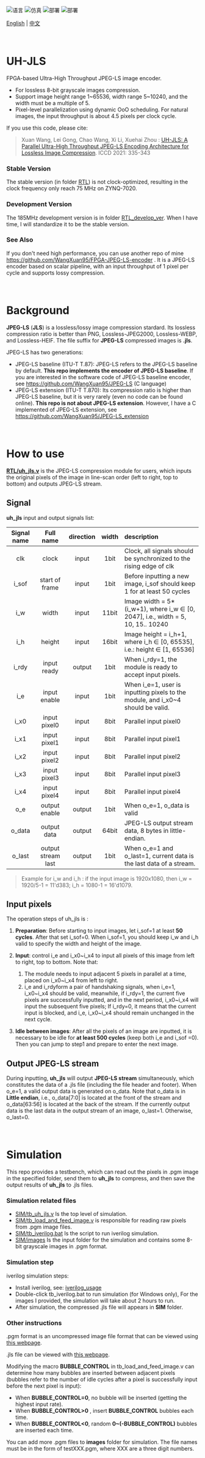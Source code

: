 ![语言](https://img.shields.io/badge/语言-verilog_(IEEE1364_2001)-9A90FD.svg) ![仿真](https://img.shields.io/badge/仿真-iverilog-green.svg) ![部署](https://img.shields.io/badge/部署-quartus-blue.svg) ![部署](https://img.shields.io/badge/部署-vivado-FF1010.svg)

[English](#en) | [中文](#cn)

　

<span id="en">UH-JLS</span>
===========================

FPGA-based Ultra-High Throughput JPEG-LS image encoder.

* For lossless 8-bit grayscale images compression.
* Support image height range 1\~65536, width range 5\~10240, and the width must be a multiple of 5.
* Pixel-level parallelization using dynamic OoO scheduling. For natural images, the input throughput is about 4.5 pixels per clock cycle.

If you use this code, please cite:

> Xuan Wang, Lei Gong, Chao Wang, Xi Li, Xuehai Zhou : [UH-JLS: A Parallel Ultra-High Throughput JPEG-LS Encoding Architecture for Lossless Image Compression](https://ieeexplore.ieee.org/abstract/document/9643724). ICCD 2021: 335-343

### Stable Version

The stable version (in folder [RTL](./RTL))  is not clock-optimized, resulting in the clock frequency only reach 75 MHz on ZYNQ-7020.

### Development Version

The 185MHz development version is in folder [RTL_develop_ver](./RTL_develop_ver).  When I have time, I will standardize it to be the stable version.

### See Also

If you don't need high performance, you can use another repo of mine https://github.com/WangXuan95/FPGA-JPEG-LS-encoder . It is a JPEG-LS encoder based on scalar pipeline, with an input throughput of 1 pixel per cycle and supports lossy compression.

　

# Background

**JPEG-LS** (**JLS**) is a lossless/lossy image compression stardard. Its lossless compression ratio is better than PNG, Lossless-JPEG2000, Lossless-WEBP, and Lossless-HEIF. The file suffix for **JPEG-LS** compressed images is **.jls**.

JPEG-LS has two generations:

- JPEG-LS baseline (ITU-T T.87): JPEG-LS refers to the JPEG-LS baseline by default. **This repo implements the encoder of JPEG-LS baseline**. If you are interested in the software code of JPEG-LS baseline encoder, see https://github.com/WangXuan95/JPEG-LS (C language)
- JPEG-LS extension (ITU-T T.870): Its compression ratio is higher than JPEG-LS baseline, but it is very rarely (even no code can be found online). **This repo is not about JPEG-LS extension**. However, I have a C implemented of JPEG-LS extension, see https://github.com/WangXuan95/JPEG-LS_extension

　

# How to use

[**RTL/uh_jls.v**](./RTL/uh_jls.v) is the JPEG-LS compression module for users, which inputs the original pixels of the image in line-scan order (left to right, top to bottom) and outputs JPEG-LS stream.

## Signal

**uh_jls** input and output signals list:

|Signal name| Full name | direction | width | description |
| :---: | :---: | :---: | :---: | :--- |
| clk | clock | input | 1bit |Clock, all signals should be synchronized to the rising edge of clk|
|   i_sof   |   start of frame   | input  |  1bit  |Before inputting a new image, i_sof should keep 1 for at least 50 cycles|
| i_w | width | input | 11bit |Image width = 5*(i_w+1), where i_w ∈ [0, 2047], i.e., width = 5, 10, 15.. 10240|
| i_h | height | input | 16bit |Image height = i_h+1, where i_h ∈ [0, 65535], i.e.: height ∈ [1, 65536]|
| i_rdy | input ready | output | 1bit |When i_rdy=1, the module is ready to accept input pixels.|
| i_e | input enable | input | 1bit |When i_e=1, user is inputting pixels to the module, and i_x0\~4 should be valid.|
| i_x0 | input pixel0 | input | 8bit |Parallel input pixel0|
| i_x1 | input pixel1 | input | 8bit |Parallel input pixel1|
| i_x2 | input pixel2 | input | 8bit |Parallel input pixel2|
| i_x3 | input pixel3 | input | 8bit |Parallel input pixel3|
| i_x4 | input pixel4 | input | 8bit |Parallel input pixel4|
| o_e | output enable | output | 1bit |When o_e=1, o_data is valid|
| o_data | output data | output | 64bit |JPEG-LS output stream data, 8 bytes in little-endian.|
| o_last | output stream last | output | 1bit |When o_e=1 and o_last=1, current data is the last data of a stream.|

> Example for i_w and i_h : if the input image is 1920x1080, then i_w = 1920/5-1 = 11'd383; i_h = 1080-1 = 16'd1079.

## Input pixels

The operation steps of uh_jls is :

1. **Preparation**: Before starting to input images, let i_sof=1 at least **50 cycles**. After that set i_sof=0. When i_sof=1, you should keep i_w and i_h valid to specify the width and height of the image.
2. **Input**: control i_e and i_x0\~i_x4 to input all pixels of this image from left to right, top to bottom. Note that:
   1. The module needs to input adjacent 5 pixels in parallel at a time, placed on i_x0\~i_x4 from left to right.
   2.  i_e and i_rdyform a pair of handshaking signals, when i_e=1, i_x0\~i_x4 should be valid, meanwhile, if i_rdy=1, the current five pixels are successfully inputted, and in the next period, i_x0\~i_x4 will input the subsequent five pixels; If i_rdy=0, it means that the current input is blocked, and i_e, i_x0\~i_x4 should remain unchanged in the next cycle.

3. **Idle between images**: After all the pixels of an image are inputted, it is necessary to be idle for **at least 500 cycles** (keep both i_e and i_sof =0). Then you can jump to step1 and prepare to enter the next image.

## Output JPEG-LS stream

During inputting, **uh_jls** will output **JPEG-LS stream** simultaneously, which constitutes the data of a .jls file (including the file header and footer). When o_e=1, a valid output data is generated on o_data. Note that o_data is in **Little endian**, i.e., o_data[7:0] is located at the front of the stream and o_data[63:56] is located at the back of the stream. If the currently output data is the last data in the output stream of an image, o_last=1. Otherwise, o_last=0.

　

# Simulation

This repo provides a testbench, which can read out the pixels in .pgm image in the specified folder, send them to **uh_jls** to compress, and then save the output results of **uh_jls** to .jls files.

### Simulation related files

* [SIM/tb_uh_jls.v](./SIM/tb_uh_jls.v) Is the top level of  simulation.
* [SIM/tb_load_and_feed_image.v](./SIM/tb_load_and_feed_image.v) is responsible for reading raw pixels from .pgm image files.
* [SIM/tb_iverilog.bat](./SIM/tb_iverilog.bat) Is the script to run iverilog simulation.
* [SIM/images](./SIM/images) Is the input folder for the simulation and contains some 8-bit grayscale images in .pgm format.

### Simulation step

iverilog simulation steps:

- Install iverilog, see: [iverilog_usage](https://github.com/WangXuan95/WangXuan95/blob/main/iverilog_usage/iverilog_usage.md)
- Double-click tb_iverilog.bat to run simulation (for Windows only), For the images I provided, the simulation will take about 2 hours to run.
- After simulation, the compressed .jls file will appears in **SIM** folder.

### Other instructions

.pgm format is an uncompressed image file format that can be viewed using [this webpage](https://filext.com/file-extension/PGM).

.jls file can be viewed with [this webpage](https://filext.com/file-extension/JLS).

Modifying the macro **BUBBLE_CONTROL** in tb_load_and_feed_image.v can determine how many bubbles are inserted between adjacent pixels (bubbles refer to the number of idle cycles after a pixel is successfully input before the next pixel is input):

- When **BUBBLE_CONTROL=0**, no bubble will be inserted (getting the highest input rate).
- When **BUBBLE_CONTROL>0** , insert **BUBBLE_CONTROL** bubbles each time.
- When **BUBBLE_CONTROL<0**, random **0~(-BUBBLE_CONTROL)** bubbles are inserted each time.

You can add more .pgm files to **images** folder for simulation. The file names must be in the form of testXXX.pgm, where XXX are a three digit numbers.

　

　

　

　

　



<span id="cn">UH-JLS</span>
===========================

基于 **FPGA** 的高性能 **JPEG-LS** 图像压缩器

* 使用 Verilog 编写。
* 用于无损压缩 **8bit** 的灰度图像。
* 图像高度取值范围为 1\~65536 ，宽度取值范围为 5\~10240，宽度必须是 5 的倍数。
* 使用动态乱序调度进行像素级并行。对于自然图像，输入吞吐率约为 4.5 个像素每时钟周期。

本工程来自以下论文。如果你用到了本代码，请引用：

> Xuan Wang, Lei Gong, Chao Wang, Xi Li, Xuehai Zhou : [UH-JLS: A Parallel Ultra-High Throughput JPEG-LS Encoding Architecture for Lossless Image Compression](https://ieeexplore.ieee.org/abstract/document/9643724). ICCD 2021: 335-343

### 稳定版本

稳定版本在 [RTL](./RTL) 目录下，它的 Verilog 编码较为规范，但没有优化 JPEG-LS 的 run-mode 下计算 run-length 的电路，导致时钟频率在 ZYNQ-7020 上的频率只能达到 75 MHz 。

### 开发版本

开发版本在 [RTL_develop_ver](./RTL_develop_ver) 目录下，频率在 ZYNQ-7020 上可以达到 185MHz。但是这个版本当前只有论文中所属的 "Pseudo-LS" 模式，是轻微有损的（而不是无损的），将来我会把这个版本修改为支持无损的，并作为正式版本。

### 你还可以看看

如果你对性能要求不高，可以使用我的另一个库： https://github.com/WangXuan95/FPGA-JPEG-LS-encoder ，它是基于标量流水线的 JPEG-LS encoder ，输入吞吐率为 1 个像素每周期，而且支持有损压缩。

　

# 背景知识

**JPEG-LS** （简称**JLS**）是一种无损/有损的图像压缩算法，其无损模式的压缩率相当优异，优于 PNG、Lossless-JPEG2000、Lossless-WEBP、Lossless-HEIF 等。**JPEG-LS** 压缩图像的文件后缀是 .**jls** 。

JPEG-LS 有两代：

- JPEG-LS baseline (ITU-T T.87) : 一般提到 JPEG-LS 默认都是指 JPEG-LS baseline。**本库也实现的是 JPEG-LS baseline 的 encoder** 。如果你对软件版本的 JPEG-LS baseline encoder 感兴趣，可以看 https://github.com/WangXuan95/JPEG-LS (C语言实现)
- JPEG-LS extension (ITU-T T.870) : 其压缩率高于 JPEG-LS baseline ，但使用的非常少 (在网上搜不到任何代码) 。 **本库与 JPEG-LS extension 无关！** 不过我依照 ITU-T T.870 实现了 C 语言的 JPEG-LS extension，见 https://github.com/WangXuan95/JPEG-LS_extension

　

# 使用方法

[**RTL/uh_jls.v**](./RTL/uh_jls.v) 是用户可以调用的 JPEG-LS 压缩模块，它按行扫描 (从左到右，从上到下) 的顺序输入图像原始像素，输出 .**jls** 文件的内容。

## 信号

**uh_jls** 的输入输出信号描述如下表。

| 信号名称 | 全称 | 方向 | 宽度 | 描述 |
| :---: | :---: | :---: | :---: | :--- |
| clk | 时钟 | input | 1bit | 时钟，所有信号都应该与 clk 上升沿同步 |
|   i_sof   |   图像开始   | input  |  1bit  | 当需要输入一个新的图像时，保持至少50个时钟周期的 i_sof=1 |
| i_w | 图像宽度参数 | input | 11bit | 图像宽度 = 5*(i_w+1) ，其中 i_w∈[0,2047]，也即：width=5,10,15...10240 |
| i_h | 图像高度参数 | input | 16bit | 图像高度= i_h+1 ，其中 i_h∈[0,65535]，也即：height∈[1,65536] |
| i_rdy | 输入像素允许 | output | 1bit | i_rdy=1时，说明模块已经准备好接受输入像素，与 i_en 构成握手信号。 |
| i_e | 输入像素有效 | input | 1bit | i_e=1 时，外界已经准备好发送像素给模块，同时 i_x0\~4 应该有效。 |
| i_x0 | 输入像素1 | input | 8bit | 并行输入横向的相邻的5个像素中的第1个 |
| i_x1 | 输入像素2 | input | 8bit | 并行输入横向的相邻的5个像素中的第2个 |
| i_x2 | 输入像素3 | input | 8bit | 并行输入横向的相邻的5个像素中的第3个 |
| i_x3 | 输入像素4 | input | 8bit | 并行输入横向的相邻的5个像素中的第4个 |
| i_x4 | 输入像素5 | input | 8bit | 并行输入横向的相邻的5个像素中的第5个 |
| o_e | 输出有效    | output | 1bit | 当 o_e=1 时，输出流数据产生在 o_data 上。 |
| o_data | 输出流数据 | output | 64bit | JPEG-LS 输出流，8 字节按小端序排布。 |
| o_last | 输出流末尾 | output | 1bit | 当 o_e=1 时若 o_last=1 ，说明这是一张图像的输出流的最后一个数据。 |

> 对 i_w 和 i_h 的举例：若输入图片为 1920x1080，则 i_w = 1920/5-1 = 11'd383；i_h = 1080-1 = 16'd1079。

## 输入像素

**uh_jls 模块**的操作的流程是：

1. **准备**：开始输入图像前，令 i_sof=1 至少 **50 个周期**。50个周期后让 i_sof 恢复 0。在 i_sof=1 期间，要让 i_w 和 i_h 保持有效，指定该图像的宽和高。
2. **输入**：控制 i_e 和 i_x0\~i_x4，从左到右，从上到下地输入该图像的所有像素。注意：
   1. 该模块每次需要并行输入横向相邻的 5 个像素，从左到右分别放在 i_x0\~i_x4 上。
   2.  i_e 和 i_rdy 构成握手信号，当 i_e=1 时，i_x0\~i_x4 应该有效，同时如果 i_rdy=1 ，当前像素成功输入，下个周期 i_x0\~i_x4 就要输入后继的5个像素；如果 i_rdy=0，代表当前输入被阻塞，下个周期 i_x0\~i_x4 就要保持不变。

3. **图像间空闲**：一张图像所有像素输入结束后，需要空闲**至少 500 个周期**不做任何动作 (i_sof 和 i_e 都保持 0)。然后才能跳到第1步，准备输入下一个图像。

## 输出压缩流

在输入过程中，**uh_jls** 同时会输出压缩好的 **JPEG-LS流**，该流构成了完整的 .jls 文件的内容 (包括文件头和尾)。o_e=1 时，o_data 上产生一个有效输出数据。o_data 宽度是 64bit，也即 8字节，遵循**小端序**，即 o_data[7:0] 在流中的位置最靠前，o_data[63:56] 在流中的位置最靠后。如果当前输出的数据是一张图像的输出流中的最后一个数据，则 o_last=1 。其它情况下 o_last=0 。

　

# 仿真

本库提供一个 testbench ，可以将指定文件夹里的 .pgm 格式的图像中的像素读出，送入 **uh_jls** 进行压缩，然后将 **uh_jls** 的输出结果保存到 .jls 文件里。

### 仿真相关文件

* [SIM/tb_uh_jls.v](./SIM/tb_uh_jls.v) 是仿真顶层。它调用 **uh_jls.v** 进行仿真。
* [SIM/tb_load_and_feed_image.v](./SIM/tb_load_and_feed_image.v) 负责从 .pgm 图像文件中读取原始像素，该模块会被 tb_uh_jls.v 调用。
* [SIM/tb_iverilog.bat](./SIM/tb_iverilog.bat) 是运行 iverilog 仿真的脚本。
* [SIM/images](./SIM/images) 是仿真的输入文件夹，包含一些 .pgm 格式的 8bit 灰度图。

### 仿真步骤

用 iverilog 仿真器进行行为仿真。步骤如下：

- 安装 iverilog ，见：[iverilog_usage](https://github.com/WangXuan95/WangXuan95/blob/main/iverilog_usage/iverilog_usage.md)
- 双击 tb_iverilog.bat 运行仿真 (仅限Windows)，压缩完所有图像后它会遇到 `$finish;` 而停止，对于我提供的这些图像，仿真大约需要运行2个小时。
- 仿真结束，**SIM** 文件夹里出现压缩后的 .jls 文件。

### 其它说明

.pgm 格式是一种未压缩的图像文件格式，可以使用 photoshop 等软件或[该网页](https://filext.com/file-extension/PGM)来查看。

.pgm 文件有一个简单的文件头格式， tb_load_and_feed_image.v 里的 load_img 函数解析该格式，读出图像的宽和高，并把它的所有像素放在 img 数组里。总之，你可以不关注 .pgm 的格式，重点关注仿真波形，关注如何操作 **uh_jls** 的时序。

.jls 文件可以用[该网站](https://filext.com/file-extension/JLS)查看。

修改 tb_load_and_feed_image.v 里的宏名 **BUBBLE_CONTROL** 可以决定相邻像素间插入多少个气泡 (气泡是指成功输入一个像素后，再空闲多少个周期才输入下一个像素) ：

- **BUBBLE_CONTROL=0** 时，不插入任何气泡 (最高输入速率) 。
- **BUBBLE_CONTROL>0** 时，插入 **BUBBLE_CONTROL** 个气泡。
- **BUBBLE_CONTROL<0** 时，每次插入随机的 **0~(-BUBBLE_CONTROL)** 个气泡

你可以往 **images** 文件夹中放入其它的 .pgm 文件来压缩，文件名必须形如 testXXX.pgm (XXX 是三个数字) 。





